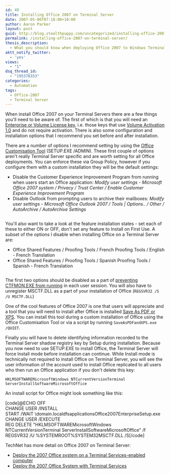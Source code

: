 ```yaml
---
id: 49
title: Installing Office 2007 on Terminal Server
date: 2007-05-06T07:18:00+10:00
author: Aaron Parker
layout: post
guid: http://blog.stealthpuppy.com/uncategorized/installing-office-2007-on-terminal-server
permalink: /installing-office-2007-on-terminal-server/
thesis_description:
  - What you should know when deploying Office 2007 to Windows Terminal Server
aktt_notify_twitter:
  - 'yes'
views:
  - "1"
dsq_thread_id:
  - "195378353"
categories:
  - Automation
tags:
  - Office-2007
  - Terminal Server
---
```

When install Office 2007 on your Terminal Servers there are a few things you'll need to be aware of. The first of which is that you will need an [Enterprise or Volume License key](http://support.microsoft.com/kb/828378), i.e. those keys that use [Volume Activation 1.0](http://www.microsoft.com/licensing/resources/vol/default.mspx) and do not require activation. There is also some configuration and installation options that I recommend you set before and after installation.

There are a number of options I recommend setting by using the [Office Customisation Tool](http://technet2.microsoft.com/Office/en-us/library/8faae8a0-a12c-4f7b-839c-24a66a531bb51033.mspx) (SETUP.EXE /ADMIN). These first couple of options aren't really Terminal Server specific and are worth setting for all Office deployments. You can enforce these via Group Policy, however if you configure them with a custom installation they will be the default settings:

  * Disable the Customer Experience Improvement Program from running when users start an Office application: _Modify user settings - Microsoft Office 2007 system / Privacy / Trust Center / Enable Customer Experience Improvement Program_
  * Disable Outlook from prompting users to archive their mailboxes: _Modify user settings - Microsoft Office Outlook 2007 / Tools | Options.. / Other / AutoArchive / AutoArchive Settings_

<img src="{{site.baseurl}}.com/media/2007/05/1000.14.1390.ModifyUserSettings.png" border="0" alt="" /> 

You'll also want to take a look at the feature installation states - set each of these to either ON or OFF, don't set any feature to Install on First Use. A subset of the options I disable when installing Office on a Terminal Server are:

  * Office Shared Features / Proofing Tools / French Proofing Tools / English - French Translation
  * Office Shared Features / Proofing Tools / Spanish Proofing Tools / Spanish - French Translation

<img src="{{site.baseurl}}.com/media/2007/05/1000.14.1391.FeatureInstallationStates.png" border="0" alt="" /> 

The first two options should be disabled as a part of [preventing CTFMON.EXE from running](http://support.microsoft.com/?kbid=823586) in each user session. You will also have to unregister MSCTF.DLL as a part of your installation of Office (`REGSVR32 /S /U MSCTF.DLL`)

One of the cool features of Office 2007 is one that users will appreciate and a tool that you will need to install after Office is installed [Save As PDF or XPS](http://www.microsoft.com/downloads/details.aspx?FamilyID=4d951911-3e7e-4ae6-b059-a2e79ed87041&DisplayLang=en). You can install this tool during a custom installation of Office using the Office Customisation Tool or via a script by running `SaveAsPDFandXPS.exe /QUIET`.

Finally you will have to delete identifying information recorded to the Terminal Server shadow registry key by Setup during installation. Because you now need to use SETUP.EXE to install Office, the Terminal Server will force Install mode before installation can continue. While Install mode is technically not required to install Office on Terminal Server, you will see the user information of the account used to install Office replicated to all users who then run an Office application if you don't delete this key:

`HKLMSOFTWAREMicrosoftWindows NTCurrentVersionTerminal ServerInstallSoftwareMicrosoftOffice`

An install script for Office might look something like this:

[code]@ECHO OFF  
CHANGE USER /INSTALL  
START /WAIT \domain.localdfsapplicationsOffice2007EnterpriseSetup.exe  
CHANGE USER /EXECUTE  
REG DELETE "HKLMSOFTWAREMicrosoftWindows NTCurrentVersionTerminal ServerInstallSoftwareMicrosoftOffice" /f  
REGSVR32 /U %SYSTEMROOT%SYSTEM32MSCTF.DLL /S[/code]

TechNet has more detail on Office 2007 on Terminal Server:

  * [Deploy the 2007 Office system on a Terminal Services-enabled computer](http://technet2.microsoft.com/Office/en-us/library/7e816caa-7c1c-4d78-ac28-693aa4ea58d81033.mspx?mfr=true)
  * [Deploy the 2007 Office System with Terminal Services](http://www.microsoft.com/technet/technetmag/issues/2008/02/OfficeTS/default.aspx)